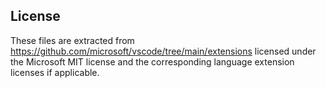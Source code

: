 ## License

These files are extracted from https://github.com/microsoft/vscode/tree/main/extensions
licensed under the Microsoft MIT license and the corresponding language extension licenses if applicable.
